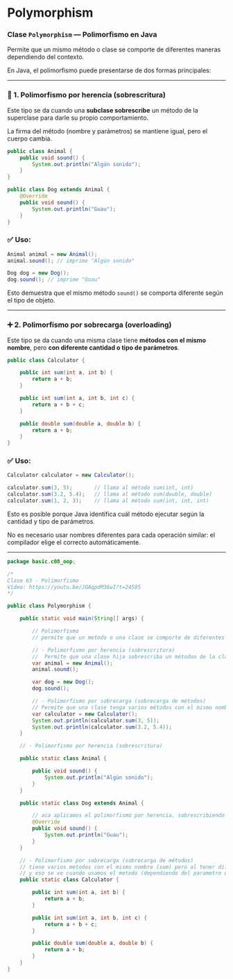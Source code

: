 # Polymorphism

### Clase `Polymorphism` — Polimorfismo en Java

Permite que un mismo método o clase se comporte de diferentes maneras dependiendo del contexto.

En Java, el polimorfismo puede presentarse de dos formas principales:

---

### 🔁 1. Polimorfismo por herencia (sobrescritura)

Este tipo se da cuando una **subclase sobrescribe** un método de la superclase para darle su propio comportamiento.

La firma del método (nombre y parámetros) se mantiene igual, pero el cuerpo cambia.

```java
public class Animal {
    public void sound() {
        System.out.println("Algún sonido");
    }
}

public class Dog extends Animal {
    @Override
    public void sound() {
        System.out.println("Guau");
    }
}

```

### ✅ Uso:

```java
Animal animal = new Animal();
animal.sound(); // imprime "Algún sonido"

Dog dog = new Dog();
dog.sound(); // imprime "Guau"

```

Esto demuestra que el mismo método `sound()` se comporta diferente según el tipo de objeto.

---

### ➕ 2. Polimorfismo por sobrecarga (overloading)

Este tipo se da cuando una misma clase tiene **métodos con el mismo nombre**, pero **con diferente cantidad o tipo de parámetros**.

```java
public class Calculator {

    public int sum(int a, int b) {
        return a + b;
    }

    public int sum(int a, int b, int c) {
        return a + b + c;
    }

    public double sum(double a, double b) {
        return a + b;
    }
}

```

### ✅ Uso:

```java
Calculator calculator = new Calculator();

calculator.sum(3, 5);       // llama al método sum(int, int)
calculator.sum(3.2, 5.4);   // llama al método sum(double, double)
calculator.sum(1, 2, 3);    // llama al método sum(int, int, int)

```

Esto es posible porque Java identifica cuál método ejecutar según la cantidad y tipo de parámetros.

No es necesario usar nombres diferentes para cada operación similar: el compilador elige el correcto automáticamente.

---

```java
package basic.c08_oop;

/*
Clase 63 - Polimorfismo
Vídeo: https://youtu.be/JOAqpdM36wI?t=24505
*/

public class Polymorphism {

    public static void main(String[] args) {

        // Polimorfismo
        // permite que un metodo o una clase se comporte de diferentes maneras según el contexto.

        // - Polimorfismo por herencia (sobrescritura)
        //  Permite que una clase hija sobrescriba un métodoo de la clase padre, proporcionando su propia implementación.
        var animal = new Animal();
        animal.sound();

        var dog = new Dog();
        dog.sound();

        // - Polimorfismo por sobrecarga (sobrecarga de métodos)
        // Permite que una clase tenga varios métodos con el mismo nombre pero diferentes parámetros.
        var calculator = new Calculator();
        System.out.println(calculator.sum(3, 5));
        System.out.println(calculator.sum(3.2, 5.4));
    }

    // - Polimorfismo por herencia (sobrescritura)

    public static class Animal {

        public void sound() {
            System.out.println("Algún sonido");
        }
    }

    public static class Dog extends Animal {

        // aca aplicamos el polimorfismo por herencia, sobrescribiendo el metodo sound de la clase Animal
        @Override
        public void sound() {
            System.out.println("Guau");
        }
    }

    // - Polimorfismo por sobrecarga (sobrecarga de métodos)
    // tiene varios metodos con el mismo nombre (sum) pero al tener diferentes parametros, se comportan de manera diferente.
    // y eso se ve cuando usamos el metodo (dependiendo del parametro que le pasemos, se ejecuta uno u otro metodo)
    public static class Calculator {

        public int sum(int a, int b) {
            return a + b;
        }

        public int sum(int a, int b, int c) {
            return a + b + c;
        }

        public double sum(double a, double b) {
            return a + b;
        }
    }
}

```